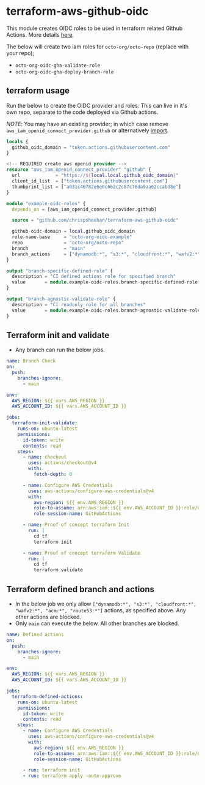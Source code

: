 # terraform-aws-github-oidc

This module creates OIDC roles to be used in terraform related Github Actions. More details [here](https://docs.github.com/en/actions/deployment/security-hardening-your-deployments/configuring-openid-connect-in-amazon-web-services).

The below will create two iam roles for `octo-org/octo-repo` (replace with your repo);

- `octo-org-oidc-gha-validate-role`
- `octo-org-oidc-gha-deploy-branch-role`

## terraform usage

Run the below to create the OIDC provider and roles. This can live in it's own repo, separate to the code deployed via Github actions.

*NOTE*: You may have an existing provider; in which case remove `aws_iam_openid_connect_provider.github` or alternatively [import](https://registry.terraform.io/providers/hashicorp/aws/latest/docs/resources/iam_openid_connect_provider#import).

```terraform
locals {
  github_oidc_domain = "token.actions.githubusercontent.com"
}

<!-- REQUIRED create aws openid provider -->
resource "aws_iam_openid_connect_provider" "github" {
  url             = "https://${local.local.github_oidc_domain}"
  client_id_list  = ["token.actions.githubusercontent.com"]
  thumbprint_list = ["a031c46782e6e6c662c2c87c76da9aa62ccabd8e"]
}

module "example-oidc-roles" {
  depends_on = [aws_iam_openid_connect_provider.github]

  source = "github.com/chrispsheehan/terraform-aws-github-oidc"

  github-oidc-domain = local.github_oidc_domain
  role-name-base     = "octo-org-oidc-example"
  repo               = "octo-org/octo-repo"
  branch             = "main"
  branch_actions     = ["dynamodb:*", "s3:*", "cloudfront:*", "wafv2:*", "acm:*", "route53:*"]
}

output "branch-specific-defined-role" {
  description = "CI defined actions role for specified branch"
  value       = module.example-oidc-roles.branch-specific-defined-role
}

output "branch-agnostic-validate-role" {
  description = "CI readonly role for all branches"
  value       = module.example-oidc-roles.branch-agnostic-validate-role
}
```

## Terraform init and validate

- Any branch can run the below jobs.

```yaml
name: Branch Check
on:
  push:
    branches-ignore:
      - main

env:
  AWS_REGION: ${{ vars.AWS_REGION }}
  AWS_ACCOUNT_ID: ${{ vars.AWS_ACCOUNT_ID }}

jobs:
  terraform-init-validate:
    runs-on: ubuntu-latest
    permissions:
      id-token: write
      contents: read
    steps:
      - name: checkout
        uses: actions/checkout@v4
        with:
          fetch-depth: 0

      - name: Configure AWS Credentials
        uses: aws-actions/configure-aws-credentials@v4
        with:
          aws-region: ${{ env.AWS_REGION }}
          role-to-assume: arn:aws:iam::${{ env.AWS_ACCOUNT_ID }}:role/octo-oidc-gha-validate-role
          role-session-name: GitHubActions

      - name: Proof of concept terraform Init
        run: |
          cd tf
          terraform init

      - name: Proof of concept terraform Validate
        run: |
          cd tf
          terraform validate

```

## Terraform defined branch and actions 

- In the below job we only allow `["dynamodb:*", "s3:*", "cloudfront:*", "wafv2:*", "acm:*", "route53:*"]` actions, as specified above. Any other actions are blocked.
- Only `main` can execute the below. All other branches are blocked.

```yaml
name: Defined actions
on:
  push:
    branches-ignore:
      - main

env:
  AWS_REGION: ${{ vars.AWS_REGION }}
  AWS_ACCOUNT_ID: ${{ vars.AWS_ACCOUNT_ID }}

jobs:
  terraform-defined-actions:
    runs-on: ubuntu-latest
    permissions:
      id-token: write
      contents: read
    steps:
      - name: Configure AWS Credentials
        uses: aws-actions/configure-aws-credentials@v4
        with:
          aws-region: ${{ env.AWS_REGION }}
          role-to-assume: arn:aws:iam::${{ env.AWS_ACCOUNT_ID }}:role/octo-org-oidc-gha-deploy-branch-role
          role-session-name: GitHubActions

      - run: terraform init
      - run: terraform apply -auto-approve

```